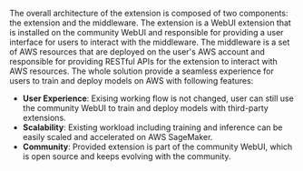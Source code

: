The overall architecture of the extension is composed of two components: the extension and the middleware. The extension is a WebUI extension that is installed on the community WebUI and responsible for providing a user interface for users to interact with the middleware. The middleware is a set of AWS resources that are deployed on the user's AWS account and responsible for providing RESTful APIs for the extension to interact with AWS resources. The whole solution provide a seamless experience for users to train and deploy models on AWS with following features:
-   **User Experience**: Exising working flow is not changed, user can still use the community WebUI to train and deploy models with third-party extensions.
-   **Scalability**: Existing workload including training and inference can be easily scaled and accelerated on AWS SageMaker.
-   **Community**: Provided extension is part of the community WebUI, which is open source and keeps evolving with the community.

